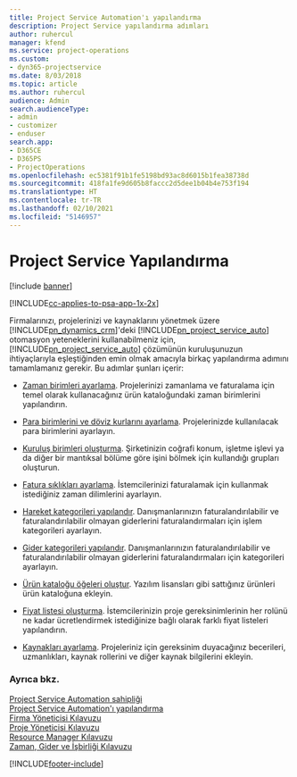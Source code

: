 ```yaml
---
title: Project Service Automation'ı yapılandırma
description: Project Service yapılandırma adımları
author: ruhercul
manager: kfend
ms.service: project-operations
ms.custom:
- dyn365-projectservice
ms.date: 8/03/2018
ms.topic: article
ms.author: ruhercul
audience: Admin
search.audienceType:
- admin
- customizer
- enduser
search.app:
- D365CE
- D365PS
- ProjectOperations
ms.openlocfilehash: ec5381f91b1fe5198bd93ac8d6015b1fea38738d
ms.sourcegitcommit: 418fa1fe9d605b8faccc2d5dee1b04b4e753f194
ms.translationtype: HT
ms.contentlocale: tr-TR
ms.lasthandoff: 02/10/2021
ms.locfileid: "5146957"
---
```

# <a name="configure-project-service"></a>Project Service Yapılandırma

[!include [banner](../includes/psa-now-project-operations.md)]

[!INCLUDE[cc-applies-to-psa-app-1x-2x](../includes/cc-applies-to-psa-app-1x-2x.md)]

Firmalarınızı, projelerinizi ve kaynaklarını yönetmek üzere [!INCLUDE[pn_dynamics_crm](../includes/pn-dynamics-crm.md)]'deki [!INCLUDE[pn_project_service_auto](../includes/pn-project-service-auto.md)] otomasyon yeteneklerini kullanabilmeniz için, [!INCLUDE[pn_project_service_auto](../includes/pn-project-service-auto.md)] çözümünün kuruluşunuzun ihtiyaçlarıyla eşleştiğinden emin olmak amacıyla birkaç yapılandırma adımını tamamlamanız gerekir. Bu adımlar şunları içerir:  
  
-   [Zaman birimleri ayarlama](../psa/set-up-time-units.md). Projelerinizi zamanlama ve faturalama için temel olarak kullanacağınız ürün kataloğundaki zaman birimlerini yapılandırın.  
  
-   [Para birimlerini ve döviz kurlarını ayarlama](../psa/set-up-currencies-exchange-rates.md). Projelerinizde kullanılacak para birimlerini ayarlayın.  
  
-   [Kuruluş birimleri oluşturma](../psa/create-organizational-units.md). Şirketinizin coğrafi konum, işletme işlevi ya da diğer bir mantıksal bölüme göre işini bölmek için kullandığı grupları oluşturun.  
  
-   [Fatura sıklıkları ayarlama](../psa/set-up-invoice-frequencies.md). İstemcilerinizi faturalamak için kullanmak istediğiniz zaman dilimlerini ayarlayın.  
  
-   [Hareket kategorileri yapılandır](../psa/configure-transaction-categories.md). Danışmanlarınızın faturalandırılabilir ve faturalandırılabilir olmayan giderlerini faturalandırmaları için işlem kategorileri ayarlayın.  
  
-   [Gider kategorileri yapılandır](../psa/configure-expense-categories.md). Danışmanlarınızın faturalandırılabilir ve faturalandırılabilir olmayan giderlerini faturalandırmaları için kategorileri ayarlayın.  
  
-   [Ürün kataloğu öğeleri oluştur](../psa/create-product-catalog-items.md). Yazılım lisansları gibi sattığınız ürünleri ürün kataloğuna ekleyin.  
  
-   [Fiyat listesi oluşturma](../psa/create-price-list.md). İstemcilerinizin proje gereksinimlerinin her rolünü ne kadar ücretlendirmek istediğinize bağlı olarak farklı fiyat listeleri yapılandırın.  
  
-   [Kaynakları ayarlama](../psa/set-up-resources.md). Projeleriniz için gereksinim duyacağınız becerileri, uzmanlıkları, kaynak rollerini ve diğer kaynak bilgilerini ekleyin.  
  
### <a name="see-also"></a>Ayrıca bkz.  
 [Project Service Automation sahipliği](../psa/overview.md)   
 [Project Service Automation'ı yapılandırma](../psa/configure.md)   
 [Firma Yöneticisi Kılavuzu](../psa/account-manager-guide.md)   
 [Proje Yöneticisi Kılavuzu](../psa/project-manager-guide.md)   
 [Resource Manager Kılavuzu](../psa/resource-manager-guide.md)   
 [Zaman, Gider ve İşbirliği Kılavuzu](../psa/time-expense-collaboration-guide.md)


[!INCLUDE[footer-include](../includes/footer-banner.md)]